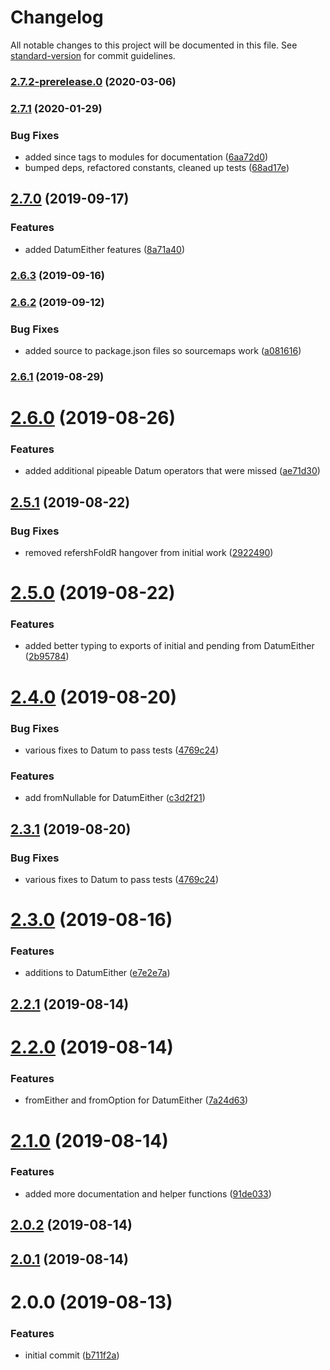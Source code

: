 # Changelog

All notable changes to this project will be documented in this file. See [standard-version](https://github.com/conventional-changelog/standard-version) for commit guidelines.

### [2.7.2-prerelease.0](https://github.com/nullpub/datum/compare/v2.7.1...v2.7.2-prerelease.0) (2020-03-06)

### [2.7.1](https://github.com/nullpub/datum/compare/v2.7.0...v2.7.1) (2020-01-29)


### Bug Fixes

* added since tags to modules for documentation ([6aa72d0](https://github.com/nullpub/datum/commit/6aa72d0c0dbfb647cd485d3051ba278156c098d2))
* bumped deps, refactored constants, cleaned up tests ([68ad17e](https://github.com/nullpub/datum/commit/68ad17ea2d40e87d4ed4e4fb94cee93a587329aa))

## [2.7.0](https://github.com/nullpub/datum/compare/v2.6.3...v2.7.0) (2019-09-17)


### Features

* added DatumEither features ([8a71a40](https://github.com/nullpub/datum/commit/8a71a40))

### [2.6.3](https://github.com/nullpub/datum/compare/v2.6.2...v2.6.3) (2019-09-16)

### [2.6.2](https://github.com/nullpub/datum/compare/v2.6.1...v2.6.2) (2019-09-12)


### Bug Fixes

* added source to package.json files so sourcemaps work ([a081616](https://github.com/nullpub/datum/commit/a081616))

### [2.6.1](https://github.com/nullpub/datum/compare/v2.6.0...v2.6.1) (2019-08-29)

# [2.6.0](https://github.com/nullpub/datum/compare/v2.5.1...v2.6.0) (2019-08-26)


### Features

* added additional pipeable Datum operators that were missed ([ae71d30](https://github.com/nullpub/datum/commit/ae71d30))



## [2.5.1](https://github.com/nullpub/datum/compare/v2.5.0...v2.5.1) (2019-08-22)


### Bug Fixes

* removed refershFoldR hangover from initial work ([2922490](https://github.com/nullpub/datum/commit/2922490))



# [2.5.0](https://github.com/nullpub/datum/compare/v2.4.0...v2.5.0) (2019-08-22)


### Features

* added better typing to exports of initial and pending from DatumEither ([2b95784](https://github.com/nullpub/datum/commit/2b95784))



# [2.4.0](https://github.com/nullpub/datum/compare/v2.3.0...v2.4.0) (2019-08-20)


### Bug Fixes

* various fixes to Datum to pass tests ([4769c24](https://github.com/nullpub/datum/commit/4769c24))


### Features

* add fromNullable for DatumEither ([c3d2f21](https://github.com/nullpub/datum/commit/c3d2f21))



## [2.3.1](https://github.com/nullpub/datum/compare/v2.3.0...v2.3.1) (2019-08-20)


### Bug Fixes

* various fixes to Datum to pass tests ([4769c24](https://github.com/nullpub/datum/commit/4769c24))



# [2.3.0](https://github.com/nullpub/datum/compare/v2.2.1...v2.3.0) (2019-08-16)


### Features

* additions to DatumEither ([e7e2e7a](https://github.com/nullpub/datum/commit/e7e2e7a))



## [2.2.1](https://github.com/nullpub/datum/compare/v2.2.0...v2.2.1) (2019-08-14)



# [2.2.0](https://github.com/nullpub/datum/compare/v2.1.0...v2.2.0) (2019-08-14)


### Features

* fromEither and fromOption for DatumEither ([7a24d63](https://github.com/nullpub/datum/commit/7a24d63))



# [2.1.0](https://github.com/nullpub/datum/compare/v2.0.2...v2.1.0) (2019-08-14)


### Features

* added more documentation and helper functions ([91de033](https://github.com/nullpub/datum/commit/91de033))



## [2.0.2](https://github.com/nullpub/datum/compare/v2.0.1...v2.0.2) (2019-08-14)



## [2.0.1](https://github.com/nullpub/datum/compare/v2.0.0...v2.0.1) (2019-08-14)



# 2.0.0 (2019-08-13)


### Features

* initial commit ([b711f2a](https://github.com/nullpub/datum/commit/b711f2a))
